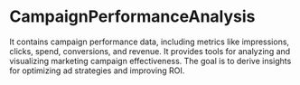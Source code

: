 # CampaignPerformanceAnalysis
It contains campaign performance data, including metrics like impressions, clicks, spend, conversions, and revenue. It provides tools for analyzing and visualizing marketing campaign effectiveness. The goal is to derive insights for optimizing ad strategies and improving ROI.
